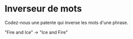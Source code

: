 # Inverseur de mots

Codez-nous une patente qui inverse les mots d'une phrase.

"Fire and Ice" -> "Ice and Fire"
